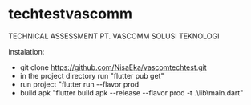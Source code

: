 # techtestvascomm

TECHNICAL ASSESSMENT PT. VASCOMM SOLUSI TEKNOLOGI

instalation:
- git clone https://github.com/NisaEka/vascomtechtest.git
- in the project directory run "flutter pub get"
- run project "flutter run --flavor prod
- build apk "flutter build apk --release --flavor prod -t .\lib\main.dart"
